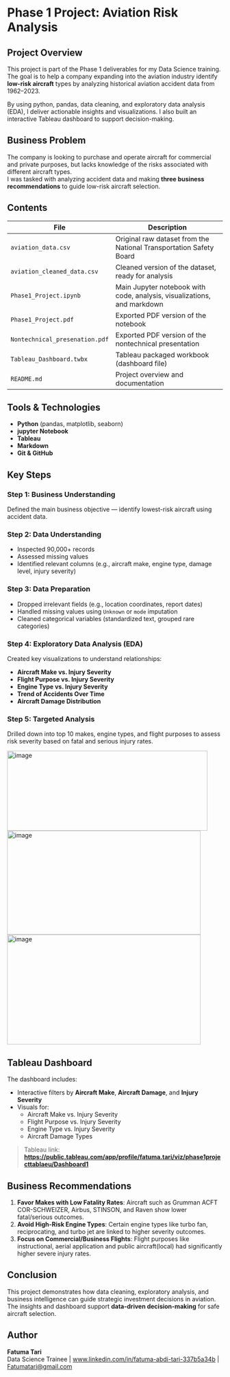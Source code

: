 # Phase 1 Project: Aviation Risk Analysis

## Project Overview

This project is part of the Phase 1 deliverables for my Data Science training.  
The goal is to help a company expanding into the aviation industry identify **low-risk aircraft** types by analyzing historical aviation accident data from 1962–2023.

By using python, pandas, data cleaning, and exploratory data analysis (EDA), I deliver actionable insights and visualizations. I also built an interactive Tableau dashboard to support decision-making.


##  Business Problem

The company is looking to purchase and operate aircraft for commercial and private purposes, but lacks knowledge of the risks associated with different aircraft types.  
I was tasked with analyzing accident data and making **three business recommendations** to guide low-risk aircraft selection.


## Contents

| File | Description |
|------|-------------|
| `aviation_data.csv` | Original raw dataset from the National Transportation Safety Board |
| `aviation_cleaned_data.csv` | Cleaned version of the dataset, ready for analysis |
| `Phase1_Project.ipynb` | Main Jupyter notebook with code, analysis, visualizations, and markdown |
| `Phase1_Project.pdf` | Exported PDF version of the notebook |
| `Nontechnical_presenation.pdf` | Exported PDF version of the nontechnical presentation |
| `Tableau_Dashboard.twbx` | Tableau packaged workbook (dashboard file) |
| `README.md` | Project overview and documentation |


## Tools & Technologies

- **Python** (pandas, matplotlib, seaborn)
- **jupyter Notebook**
- **Tableau**
- **Markdown**
- **Git & GitHub**


## Key Steps

### Step 1: Business Understanding
Defined the main business objective — identify lowest-risk aircraft using accident data.

### Step 2: Data Understanding
- Inspected 90,000+ records
- Assessed missing values
- Identified relevant columns (e.g., aircraft make, engine type, damage level, injury severity)

### Step 3: Data Preparation
- Dropped irrelevant fields (e.g., location coordinates, report dates)
- Handled missing values using `Unknown` or `mode` imputation
- Cleaned categorical variables (standardized text, grouped rare categories)

### Step 4: Exploratory Data Analysis (EDA)
Created key visualizations to understand relationships:
- **Aircraft Make vs. Injury Severity**
- **Flight Purpose vs. Injury Severity**
- **Engine Type vs. Injury Severity**
- **Trend of Accidents Over Time**
- **Aircraft Damage Distribution**

### Step 5: Targeted Analysis
Drilled down into top 10 makes, engine types, and flight purposes to assess risk severity based on fatal and serious injury rates.

 <img width="468" height="186" alt="image" src="https://github.com/user-attachments/assets/86d5bb14-8e07-46d2-b783-e4c6f3de1037" />

 
 <img width="452" height="242" alt="image" src="https://github.com/user-attachments/assets/fa2afba9-d652-450d-9b05-712a007e02bb" />

 
 <img width="452" height="256" alt="image" src="https://github.com/user-attachments/assets/e7271c5c-906a-4f4c-8836-9ac4902fd170" />




## Tableau Dashboard

The dashboard includes:
- Interactive filters by **Aircraft Make**, **Aircraft Damage**, and **Injury Severity**
- Visuals for:
  - Aircraft Make vs. Injury Severity
  - Flight Purpose vs. Injury Severity
  - Engine Type vs. Injury Severity
  - Aircraft Damage Types

> Tableau link: **https://public.tableau.com/app/profile/fatuma.tari/viz/phase1projecttablaeu/Dashboard1**


## Business Recommendations

1. **Favor Makes with Low Fatality Rates**: Aircraft such as Grumman ACFT COR-SCHWEIZER, Airbus, STINSON, and Raven show lower fatal/serious outcomes.
2. **Avoid High-Risk Engine Types**: Certain engine types like turbo fan, reciprocating, and turbo jet are linked to higher severity outcomes.
3. **Focus on Commercial/Business Flights**: Flight purposes like instructional, aerial application and public aircraft(local) had significantly higher severe injury rates.


## Conclusion

This project demonstrates how data cleaning, exploratory analysis, and business intelligence can guide strategic investment decisions in aviation.  
The insights and dashboard support **data-driven decision-making** for safe aircraft selection.


## Author

**Fatuma Tari**  
Data Science Trainee | www.linkedin.com/in/fatuma-abdi-tari-337b5a34b | Fatumatari@gmail.com

